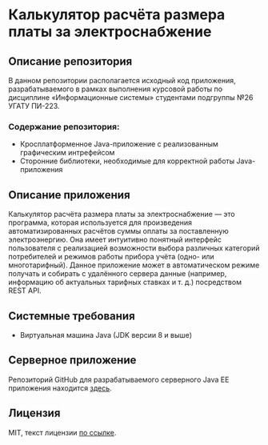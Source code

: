 # Калькулятор расчёта размера платы за электроснабжение

## Описание репозитория

В данном репозитории располагается исходный код приложения, разрабатываемого в рамках выполнения курсовой работы по дисциплине «Информационные системы» студентами подгруппы №26 УГАТУ ПИ-223.

### Содержание репозитория:
* Кросплатформенное Java-приложение с реализованным графическим интрефейсом
* Сторонние библиотеки, необходимые для корректной работы Java-приложения

## Описание приложения

Калькулятор расчёта размера платы за электроснабжение — это программа, которая используется для произведения автоматизированных расчётов суммы оплаты за поставленную электроэнергию. Она имеет интуитивно понятный интерфейс пользователя с реализацией возможности выбора различных категорий потребителей и режимов работы прибора учёта (одно- или многотарифный). Данное приложение может в автоматическом режиме получать и собирать с удалённого сервера данные (например, информацию об актуальных тарифных ставках и т. д.) посредством REST API.

## Системные требования

* Виртуальная машина Java (JDK версии 8 и выше)

## Серверное приложение
Репозиторий GitHub для разрабатываемого серверного Java EE приложения находится [здесь](https://github.com/abramov26/project26-server).

## Лицензия
MIT, текст лицензии [по ссылке](LICENSE).
